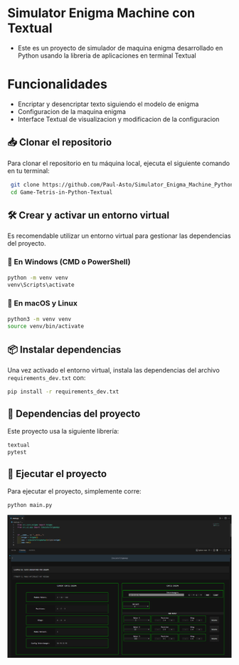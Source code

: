 # Simulator Enigma Machine con Textual

- Este es un proyecto de simulador de maquina enigma desarrollado en Python usando la libreria de aplicaciones en terminal Textual

# Funcionalidades
- Encriptar y desencriptar texto siguiendo el modelo de enigma
- Configuracion de la maquina enigma
- Interface Textual de visualizacion y modificacion de la configuracion

## 📥 Clonar el repositorio

Para clonar el repositorio en tu máquina local, ejecuta el siguiente comando en tu terminal:

```sh
 git clone https://github.com/Paul-Asto/Simulator_Enigma_Machine_Python_Textual.git
 cd Game-Tetris-in-Python-Textual
```

## 🛠️ Crear y activar un entorno virtual

Es recomendable utilizar un entorno virtual para gestionar las dependencias del proyecto.

### 🔹 En Windows (CMD o PowerShell)
```sh
python -m venv venv
venv\Scripts\activate
```

### 🔹 En macOS y Linux
```sh
python3 -m venv venv
source venv/bin/activate
```

## 📦 Instalar dependencias

Una vez activado el entorno virtual, instala las dependencias del archivo `requirements_dev.txt` con:

```sh
pip install -r requirements_dev.txt
```

## 📜 Dependencias del proyecto

Este proyecto usa la siguiente librería:

```
textual
pytest
```

## 🚀 Ejecutar el proyecto

Para ejecutar el proyecto, simplemente corre:

```sh
python main.py
```

<img src="assets/ejemplo_encriptacion.png" width="1000px">